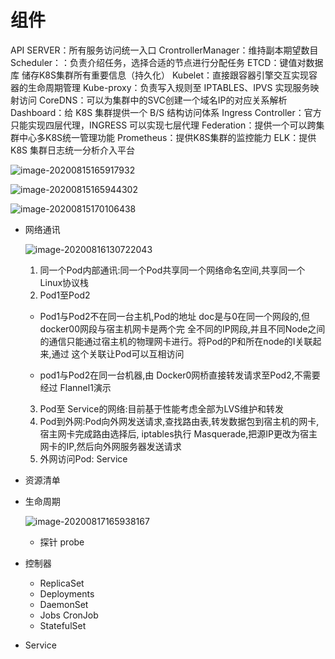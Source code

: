 # 组件

API SERVER：所有服务访问统一入口
CrontrollerManager：维持副本期望数目
Scheduler：：负责介绍任务，选择合适的节点进行分配任务
ETCD：键值对数据库  储存K8S集群所有重要信息（持久化）
Kubelet：直接跟容器引擎交互实现容器的生命周期管理
Kube-proxy：负责写入规则至 IPTABLES、IPVS 实现服务映射访问
CoreDNS：可以为集群中的SVC创建一个域名IP的对应关系解析
Dashboard：给 K8S 集群提供一个 B/S 结构访问体系
Ingress Controller：官方只能实现四层代理，INGRESS 可以实现七层代理
Federation：提供一个可以跨集群中心多K8S统一管理功能
Prometheus：提供K8S集群的监控能力
ELK：提供 K8S 集群日志统一分析介入平台
	

![image-20200815165917932](https://ipic-1300911741.oss-cn-shanghai.aliyuncs.com/uPic/20200815165918.png)

![image-20200815165944302](https://ipic-1300911741.oss-cn-shanghai.aliyuncs.com/uPic/20200815165944.png)

![image-20200815170106438](https://ipic-1300911741.oss-cn-shanghai.aliyuncs.com/uPic/20200815170106.png)

- 网络通讯

  ![image-20200816130722043](https://ipic-1300911741.oss-cn-shanghai.aliyuncs.com/uPic/20200816130722.png)

  1. 同一个Pod内部通讯:同一个Pod共享同一个网络命名空间,共享同一个 Linux协议栈
  2. Pod1至Pod2

  - Pod1与Pod2不在同一台主机,Pod的地址 doc是与0在同一个网段的,但 docker00网段与宿主机网卡是两个完
    全不同的IP网段,并且不同Node之间的通信只能通过宿主机的物理网卡进行。将Pod的P和所在node的I关联起来,通过
    这个关联让Pod可以互相访问

  - pod1与Pod2在同一台机器,由 Docker0网桥直接转发请求至Pod2,不需要经过 Flannel1演示

  3. Pod至 Service的网络:目前基于性能考虑全部为LVS维护和转发
  4. Pod到外网:Pod向外网发送请求,查找路由表,转发数据包到宿主机的网卡,宿主网卡完成路由选择后, iptables执行 Masquerade,把源IP更改为宿主网卡的IP,然后向外网服务器发送请求
  5. 外网访问Pod: Service
  
- 资源清单

- 生命周期

  ![image-20200817165938167](https://ipic-1300911741.oss-cn-shanghai.aliyuncs.com/uPic/20200817165938.png)

  - 探针 probe
  
- 控制器

  - ReplicaSet
  - Deployments
  - DaemonSet
  - Jobs CronJob
  - StatefulSet

- Service

  
